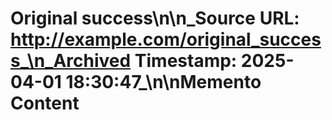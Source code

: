 # Original success\n\n_Source URL: http://example.com/original_success_\n_Archived Timestamp: 2025-04-01 18:30:47_\n\nMemento Content
